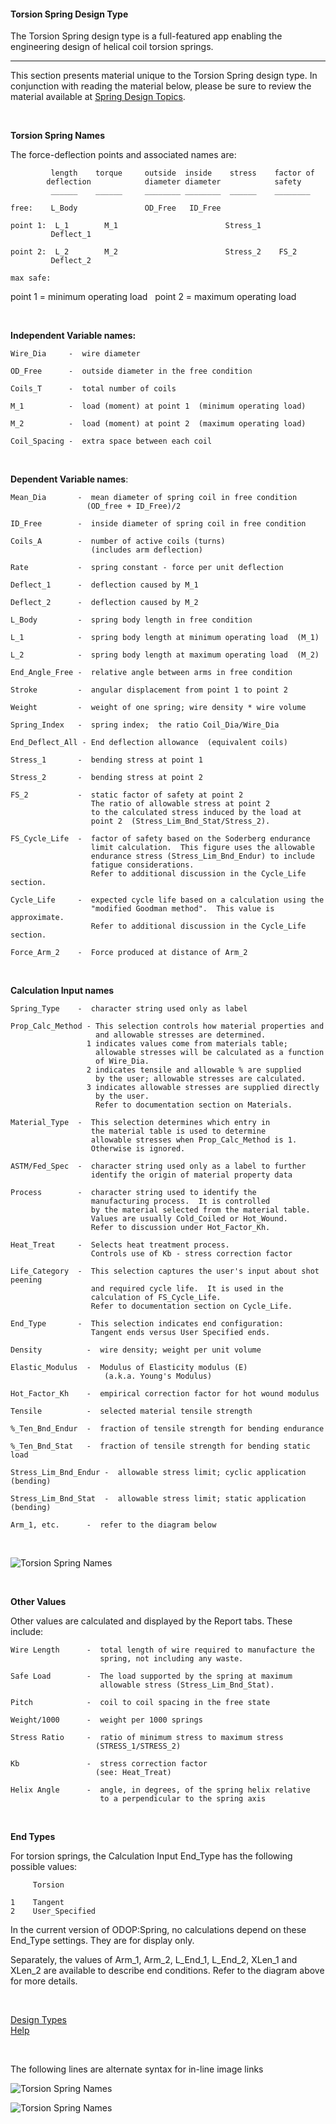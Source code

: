 #### Torsion Spring Design Type

The Torsion Spring design type is a full-featured app enabling the engineering 
design of helical coil torsion springs.

___

This section presents material unique to the Torsion Spring design type.
In conjunction with reading the material below, please be sure to review the material 
available at [Spring Design Topics](../SpringDesign).   

&nbsp;

**Torsion Spring Names**   

 The force-deflection points and associated names are:

             length    torque     outside  inside    stress    factor of
            deflection            diameter diameter            safety
             ______    ______     ________ ________  ______    ________
    
    free:    L_Body               OD_Free   ID_Free
    
    point 1:  L_1        M_1                        Stress_1
             Deflect_1
    
    point 2:  L_2        M_2                        Stress_2    FS_2
             Deflect_2
    
    max safe:   


 point 1 = minimum operating load &nbsp; point 2 = maximum operating load   

&nbsp;
   
**Independent Variable names:**   

    Wire_Dia     -  wire diameter
    
    OD_Free      -  outside diameter in the free condition
    
    Coils_T      -  total number of coils
    
    M_1          -  load (moment) at point 1  (minimum operating load)
    
    M_2          -  load (moment) at point 2  (maximum operating load)
    
    Coil_Spacing -  extra space between each coil
   
&nbsp;
   
**Dependent Variable names**:

    Mean_Dia       -  mean diameter of spring coil in free condition
                     (OD_free + ID_Free)/2 
     
    ID_Free        -  inside diameter of spring coil in free condition
    
    Coils_A        -  number of active coils (turns)
                      (includes arm deflection)
                      
    Rate           -  spring constant - force per unit deflection 
    
    Deflect_1      -  deflection caused by M_1
    
    Deflect_2      -  deflection caused by M_2
    
    L_Body         -  spring body length in free condition 
    
    L_1            -  spring body length at minimum operating load  (M_1) 
    
    L_2            -  spring body length at maximum operating load  (M_2) 
    
    End_Angle_Free -  relative angle between arms in free condition 
    
    Stroke         -  angular displacement from point 1 to point 2 
    
    Weight         -  weight of one spring; wire density * wire volume 
    
    Spring_Index   -  spring index;  the ratio Coil_Dia/Wire_Dia 
    
    End_Deflect_All - End deflection allowance  (equivalent coils) 
    
    Stress_1       -  bending stress at point 1 
    
    Stress_2       -  bending stress at point 2 
    
    FS_2           -  static factor of safety at point 2
                      The ratio of allowable stress at point 2
                      to the calculated stress induced by the load at
                      point 2  (Stress_Lim_Bnd_Stat/Stress_2). 
                      
    FS_Cycle_Life  -  factor of safety based on the Soderberg endurance
                      limit calculation.  This figure uses the allowable
                      endurance stress (Stress_Lim_Bnd_Endur) to include
                      fatigue considerations.  
                      Refer to additional discussion in the Cycle_Life section.
                      
    Cycle_Life     -  expected cycle life based on a calculation using the 
                      "modified Goodman method".  This value is approximate.  
                      Refer to additional discussion in the Cycle_Life section.
                      
    Force_Arm_2    -  Force produced at distance of Arm_2

&nbsp;
   
**Calculation Input names**   

    Spring_Type    -  character string used only as label
    
    Prop_Calc_Method - This selection controls how material properties and
                       and allowable stresses are determined.
                     1 indicates values come from materials table;
                       allowable stresses will be calculated as a function
                       of Wire_Dia.
                     2 indicates tensile and allowable % are supplied
                       by the user; allowable stresses are calculated.
                     3 indicates allowable stresses are supplied directly
                       by the user.
                       Refer to documentation section on Materials.
    
    Material_Type  -  This selection determines which entry in
                      the material table is used to determine
                      allowable stresses when Prop_Calc_Method is 1.
                      Otherwise is ignored.
    
    ASTM/Fed_Spec  -  character string used only as a label to further
                      identify the origin of material property data
    
    Process        -  character string used to identify the
                      manufacturing process.  It is controlled
                      by the material selected from the material table.
                      Values are usually Cold_Coiled or Hot_Wound.
                      Refer to discussion under Hot_Factor_Kh.
    
    Heat_Treat     -  Selects heat treatment process.
                      Controls use of Kb - stress correction factor
    
<!---  -->
<!---    CATALOG_NUMBER  -  character string that contains the catalog number of -->
<!---            the most recent catalog selection.   -->
<!---            Otherwise is ignored.     -->
<!---    MATERIAL_FILE    -  character string containing the material table name. -->
<!---            It is normally established by the initialState.js file.  -->
<!---  -->
     
    Life_Category  -  This selection captures the user's input about shot peening
                      and required cycle life.  It is used in the
                      calculation of FS_Cycle_Life.
                      Refer to documentation section on Cycle_Life.
    
    End_Type       -  This selection indicates end configuration:
                      Tangent ends versus User Specified ends.
    
<!---  -->
<!---     INACTIVE_COILS   -  number of inactive coils (depends on end type)  -->
<!---  -->
    
    Density          -  wire density; weight per unit volume 
    
    Elastic_Modulus  -  Modulus of Elasticity modulus (E) 
                         (a.k.a. Young's Modulus)
                         
    Hot_Factor_Kh    -  empirical correction factor for hot wound modulus 
    
    Tensile          -  selected material tensile strength 
    
    %_Ten_Bnd_Endur  -  fraction of tensile strength for bending endurance 
    
    %_Ten_Bnd_Stat   -  fraction of tensile strength for bending static load 
    
    Stress_Lim_Bnd_Endur -  allowable stress limit; cyclic application (bending) 
    
    Stress_Lim_Bnd_Stat  -  allowable stress limit; static application (bending)
    
    Arm_1, etc.      -  refer to the diagram below

&nbsp;

<img src="../../../client/public/designtypes/Spring/Torsion/TorsionNames.png" alt="Torsion Spring Names"/>

&nbsp;

**Other Values**   

Other values are calculated and displayed by the Report tabs. 
These include:

    Wire Length      -  total length of wire required to manufacture the
                        spring, not including any waste.
    
    Safe Load        -  The load supported by the spring at maximum 
                        allowable stress (Stress_Lim_Bnd_Stat).
    
    Pitch            -  coil to coil spacing in the free state
    
    Weight/1000      -  weight per 1000 springs 
    
    Stress Ratio     -  ratio of minimum stress to maximum stress
                       (STRESS_1/STRESS_2)
    
    Kb               -  stress correction factor
                       (see: Heat_Treat)
    
    Helix Angle      -  angle, in degrees, of the spring helix relative
                        to a perpendicular to the spring axis

&nbsp;

**End Types**   

For torsion springs, the Calculation Input End_Type has the following possible values:

         Torsion   
         
    1    Tangent
    2    User_Specified

In the current version of ODOP:Spring, no calculations depend on these End_Type settings.
They are for display only.   

Separately, the values of Arm\_1, Arm\_2, L\_End\_1, L\_End\_2, XLen\_1 and XLen_2 are available to
describe end conditions. 
Refer to the diagram above for more details.   

&nbsp;

[Design Types](./)   
[Help](../)   


<!--- The following lines are alternate syntax for in-line image links  -->

&nbsp;

The following lines are alternate syntax for in-line image links   

<img src="https://raw.githubusercontent.com/thegrumpys/odop/master/client/public/designtypes/Spring/Torsion/TorsionNames.png" alt="Torsion Spring Names"/>   

![Torsion Spring Names](https://raw.githubusercontent.com/thegrumpys/odop/master/client/public/designtypes/Spring/Torsion/TorsionNames.png "Torsion Spring Names")   

<!---
While single line comments work as expected, a multi-line comment must be the last thing in the file.
Eclipse .md Preview suppresses display of everything after the comment header.

**Under Construction**   
This page is still a work in progress !   

-->

